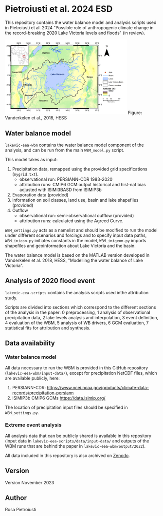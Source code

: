 # Pietroiusti et al. 2024 ESD

This repository contains the water balance model and analysis scripts used in Pietroiusti et al. 2024 "Possible role of anthropogenic climate change in the record-breaking 2020 Lake Victoria levels and floods" (in review).

<img src=/lakevic-eea-wbm/input_data/shapefiles/fig01.png alt="drawing" width="400" ALIGN=”left” />
Figure: Vanderkelen et al., 2018, HESS

## Water balance model

`lakevic-eea-wbm` contains the water balance model component of the analysis, and can be run from the main `WBM_model.py` script. 

This model takes as input:
1. Precipitation data, remapped using the provided grid specifications (`mygrid.txt`). 
    - observational run: PERSIANN-CDR 1983-2020
    - attribution runs: CMIP6 GCM output historical and hist-nat bias adjusted with ISIMI3BASD from ISIMIP3b
2. Evaporation data (provided) 
3. Information on soil classes, land use, basin and lake shapefiles (provided)
4. Outflow
    - observational run: semi-observational outflow (provided)
    - attribution runs: calculated using the Agreed Curve. 

`WBM_settings.py` acts as a namelist and should be modified to run the model under different scenarios and forcings and to specify input data paths, `WBM_inicon.py` initiates constants in the model, `WBM_inigeom.py` imports shapefiles and geoinformation about Lake Victoria and the basin.

The water balance model is based on the MATLAB version developed in Vanderkelen et al. 2018, HESS, "Modelling the water balance of Lake Victoria".

## Analysis of 2020 flood event

`lakevic-eea-scripts` contains the analysis scripts used inthe attribution study. 

Scripts are divided into sections which correspond to the different sections of the analysis in the paper: 0 preprocessing, 1 analysis of observational precipitation data, 2 lake levels analysis and interpolation, 3 event definition, 4 evaluation of the WBM, 5 analysis of WB drivers, 6 GCM evaluation, 7 statistical fits for attribution and synthesis. 

## Data availability 

### Water balance model 

All data necessary to run the WBM is provided in this GitHub repository (`lakevic-eea-wbm/input-data/`), except for precipitation NetCDF files, which are available publicly, here:
1. PERSIANN-CDR: https://www.ncei.noaa.gov/products/climate-data-records/precipitation-persiann 
2. ISIMIP3b CMIP6 GCMs https://data.isimip.org/

The location of precipitation input files should be specified in `WBM_settings.py`. 

### Extreme event analysis 

All analysis data that can be publicly shared is available in this repository (input data in `lakevic-eea-scripts/data/input-data/` and outputs of the WBM runs that are behind the paper in `lakevic-eea-wbm/output/2022`).

All data included in this repository is also archived on  [Zenodo](https://zenodo.org/record/8233523).

## Version
Version November 2023

## Author
Rosa Pietroiusti
